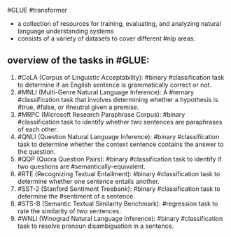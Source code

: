 #GLUE #transformer

- a collection of resources for training, evaluating, and analyzing natural language understanding systems
- consists of a variety of datasets to cover different #nlp areas:

## overview of the tasks in #GLUE:
1. #CoLA (Corpus of Linguistic Acceptability): #binary #classification task to determine if an English sentence is grammatically correct or not.
2. #MNLI (Multi-Genre Natural Language Inference): A #ternary #classification task that involves determining whether a hypothesis is #true, #false, or #neutral given a premise.
3. #MRPC (Microsoft Research Paraphrase Corpus): #binary #classification task to identify whether two sentences are paraphrases of each other.
4. #QNLI (Question Natural Language Inference): #binary #classification task to determine whether the context sentence contains the answer to the question.
5. #QQP (Quora Question Pairs): #binary #classification task to identify if two questions are #semantically-equivalent.
6. #RTE (Recognizing Textual Entailment): #binary #classification task to determine whether one sentence entails another.
7. #SST-2 (Stanford Sentiment Treebank): #binary #classification task to determine the #sentiment of a sentence.
8. #STS-B (Semantic Textual Similarity Benchmark): #regression task to rate the similarity of two sentences.
9. #WNLI (Winograd Natural Language Inference): #binary #classification task to resolve pronoun disambiguation in a sentence.

